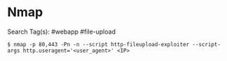 # Nmap

Search Tag(s): #webapp #file-upload

`$ nmap -p 80,443 -Pn -n --script http-fileupload-exploiter --script-args http.useragent='<user_agent>' <IP>`